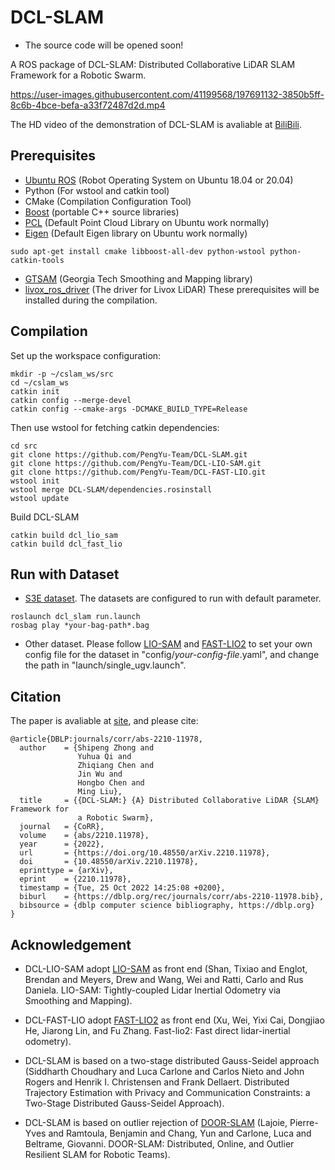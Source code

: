 # DCL-SLAM

 - The source code will be opened soon!

A ROS package of DCL-SLAM: Distributed Collaborative LiDAR SLAM Framework for a Robotic Swarm. 

https://user-images.githubusercontent.com/41199568/197691132-3850b5ff-8c6b-4bce-befa-a33f72487d2d.mp4

The HD video of the demonstration of DCL-SLAM is avaliable at [BiliBili](https://www.bilibili.com/video/BV12G4y187mw/?spm_id_from=333.337.search-card.all.click).

## Prerequisites
  - [Ubuntu ROS](http://wiki.ros.org/ROS/Installation) (Robot Operating System on Ubuntu 18.04 or 20.04)
  - Python (For wstool and catkin tool)
  - CMake (Compilation Configuration Tool)
  - [Boost](http://www.boost.org/) (portable C++ source libraries)
  - [PCL](https://pointclouds.org/downloads/linux.html) (Default Point Cloud Library on Ubuntu work normally)
  - [Eigen](http://eigen.tuxfamily.org/index.php?title=Main_Page) (Default Eigen library on Ubuntu work normally)
  ```
  sudo apt-get install cmake libboost-all-dev python-wstool python-catkin-tools
  ```
  - [GTSAM](https://github.com/borglab/gtsam/releases) (Georgia Tech Smoothing and Mapping library)
  - [livox_ros_driver](https://github.com/Livox-SDK/livox_ros_driver) (The driver for Livox LiDAR)
  These prerequisites will be installed during the compilation.

## Compilation
  Set up the workspace configuration:
  ```
  mkdir -p ~/cslam_ws/src
  cd ~/cslam_ws
  catkin init
  catkin config --merge-devel
  catkin config --cmake-args -DCMAKE_BUILD_TYPE=Release
  ```
  
  Then use wstool for fetching catkin dependencies:
  ```
  cd src
  git clone https://github.com/PengYu-Team/DCL-SLAM.git
  git clone https://github.com/PengYu-Team/DCL-LIO-SAM.git
  git clone https://github.com/PengYu-Team/DCL-FAST-LIO.git
  wstool init
  wstool merge DCL-SLAM/dependencies.rosinstall
  wstool update
  ```

  Build DCL-SLAM
  ```
  catkin build dcl_lio_sam
  catkin build dcl_fast_lio
  ```
  
## Run with Dataset
  - [S3E dataset](https://github.com/PengYu-Team/S3E). The datasets are configured to run with default parameter.
  ```
  roslaunch dcl_slam run.launch
  rosbag play *your-bag-path*.bag
  ```
  
  - Other dataset. Please follow [LIO-SAM](https://github.com/TixiaoShan/LIO-SAM) and [FAST-LIO2](https://github.com/hku-mars/FAST_LIO) to set your own config file for the dataset in "config/*your-config-file*.yaml", and change the path in "launch/single_ugv.launch".

## Citation
The paper is avaliable at [site](https://arxiv.org/pdf/2210.11978.pdf), and please cite:

```
@article{DBLP:journals/corr/abs-2210-11978,
  author    = {Shipeng Zhong and
               Yuhua Qi and
               Zhiqiang Chen and
               Jin Wu and
               Hongbo Chen and
               Ming Liu},
  title     = {{DCL-SLAM:} {A} Distributed Collaborative LiDAR {SLAM} Framework for
               a Robotic Swarm},
  journal   = {CoRR},
  volume    = {abs/2210.11978},
  year      = {2022},
  url       = {https://doi.org/10.48550/arXiv.2210.11978},
  doi       = {10.48550/arXiv.2210.11978},
  eprinttype = {arXiv},
  eprint    = {2210.11978},
  timestamp = {Tue, 25 Oct 2022 14:25:08 +0200},
  biburl    = {https://dblp.org/rec/journals/corr/abs-2210-11978.bib},
  bibsource = {dblp computer science bibliography, https://dblp.org}
}
```

## Acknowledgement

  - DCL-LIO-SAM adopt [LIO-SAM](https://github.com/TixiaoShan/LIO-SAM) as front end (Shan, Tixiao and Englot, Brendan and Meyers, Drew and Wang, Wei and Ratti, Carlo and Rus Daniela. LIO-SAM: Tightly-coupled Lidar Inertial Odometry via Smoothing and Mapping).

  - DCL-FAST-LIO adopt [FAST-LIO2](https://github.com/hku-mars/FAST_LIO) as front end (Xu, Wei, Yixi Cai, Dongjiao He, Jiarong Lin, and Fu Zhang. Fast-lio2: Fast direct lidar-inertial odometry).

  - DCL-SLAM is based on a two-stage distributed Gauss-Seidel approach (Siddharth Choudhary and Luca Carlone and Carlos Nieto and John Rogers and Henrik I. Christensen and Frank Dellaert. Distributed Trajectory Estimation with Privacy and Communication Constraints: a Two-Stage Distributed Gauss-Seidel Approach).

  - DCL-SLAM is based on outlier rejection of [DOOR-SLAM](https://github.com/lajoiepy/robust_distributed_mapper) (Lajoie, Pierre-Yves and Ramtoula, Benjamin and Chang, Yun and Carlone, Luca and Beltrame, Giovanni. DOOR-SLAM: Distributed, Online, and Outlier Resilient SLAM for Robotic Teams).
